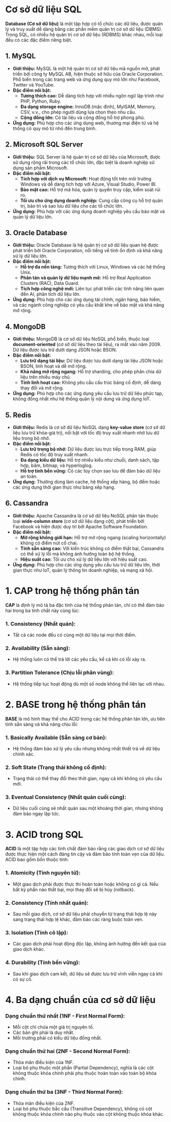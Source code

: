 # Cơ sở dữ liệu SQL

**Database (Cơ sở dữ liệu)** là một tập hợp có tổ chức các dữ liệu, được quản lý và truy xuất dễ dàng bằng các phần mềm quản trị cơ sở dữ liệu (DBMS). Trong SQL, có nhiều hệ quản trị cơ sở dữ liệu (RDBMS) khác nhau, mỗi loại đều có các đặc điểm riêng biệt.

## 1. MySQL

- **Giới thiệu:** MySQL là một hệ quản trị cơ sở dữ liệu mã nguồn mở, phát triển bởi công ty MySQL AB, hiện thuộc sở hữu của Oracle Corporation. Phổ biến trong các trang web và ứng dụng quy mô lớn như Facebook, Twitter và YouTube.
- **Đặc điểm nổi bật:**
  - **Tương thích cao:** Dễ dàng tích hợp với nhiều ngôn ngữ lập trình như PHP, Python, Ruby.
  - **Đa dạng storage engine:** InnoDB (mặc định), MyISAM, Memory, CSV, v.v., cho phép người dùng lựa chọn theo nhu cầu.
  - **Cộng đồng lớn:** Có tài liệu và cộng đồng hỗ trợ phong phú.
- **Ứng dụng:** Phù hợp cho các ứng dụng web, thương mại điện tử và hệ thống có quy mô từ nhỏ đến trung bình.

## 2. Microsoft SQL Server

- **Giới thiệu:** SQL Server là hệ quản trị cơ sở dữ liệu của Microsoft, được sử dụng rộng rãi trong các tổ chức lớn, đặc biệt là doanh nghiệp sử dụng sản phẩm Microsoft.
- **Đặc điểm nổi bật:**
  - **Tích hợp với dịch vụ Microsoft:** Hoạt động tốt trên môi trường Windows và dễ dàng tích hợp với Azure, Visual Studio, Power BI.
  - **Bảo mật cao:** Hỗ trợ mã hóa, quản lý quyền truy cập, kiểm soát rủi ro.
  - **Tối ưu cho ứng dụng doanh nghiệp:** Cung cấp công cụ hỗ trợ quản trị, bảo trì và sao lưu dữ liệu cho các tổ chức lớn.
- **Ứng dụng:** Phù hợp với các ứng dụng doanh nghiệp yêu cầu bảo mật và quản lý dữ liệu lớn.

## 3. Oracle Database

- **Giới thiệu:** Oracle Database là hệ quản trị cơ sở dữ liệu quan hệ được phát triển bởi Oracle Corporation, nổi tiếng về tính ổn định và khả năng xử lý dữ liệu lớn.
- **Đặc điểm nổi bật:**
  - **Hỗ trợ đa nền tảng:** Tương thích với Linux, Windows và các hệ thống Unix.
  - **Phân tán và quản lý dữ liệu mạnh mẽ:** Hỗ trợ Real Application Clusters (RAC), Data Guard.
  - **Tích hợp công nghệ mới:** Liên tục phát triển các tính năng liên quan đến AI, phân tích dữ liệu lớn.
- **Ứng dụng:** Phù hợp cho các ứng dụng tài chính, ngân hàng, bảo hiểm, và các ngành công nghiệp có yêu cầu khắt khe về bảo mật và khả năng mở rộng.

## 4. MongoDB

- **Giới thiệu:** MongoDB là cơ sở dữ liệu NoSQL phổ biến, thuộc loại **document-oriented** (cơ sở dữ liệu theo tài liệu), ra mắt vào năm 2009. Dữ liệu được lưu trữ dưới dạng JSON hoặc BSON.
- **Đặc điểm nổi bật:**
  - **Lưu trữ dạng tài liệu:** Dữ liệu được lưu dưới dạng tài liệu JSON hoặc BSON, linh hoạt và dễ mở rộng.
  - **Khả năng mở rộng ngang:** Hỗ trợ sharding, cho phép phân chia dữ liệu trên nhiều máy chủ.
  - **Tính linh hoạt cao:** Không yêu cầu cấu trúc bảng cố định, dễ dàng thay đổi và mở rộng.
- **Ứng dụng:** Phù hợp cho các ứng dụng yêu cầu lưu trữ dữ liệu phức tạp, không đồng nhất như hệ thống quản lý nội dung và ứng dụng IoT.

## 5. Redis

- **Giới thiệu:** Redis là cơ sở dữ liệu NoSQL dạng **key-value store** (cơ sở dữ liệu lưu trữ khóa-giá trị), nổi bật với tốc độ truy xuất nhanh nhờ lưu dữ liệu trong bộ nhớ.
- **Đặc điểm nổi bật:**
  - **Lưu trữ trong bộ nhớ:** Dữ liệu được lưu trực tiếp trong RAM, giúp Redis có tốc độ truy xuất nhanh.
  - **Đa dạng kiểu dữ liệu:** Hỗ trợ nhiều kiểu như chuỗi, danh sách, tập hợp, băm, bitmap, và hyperloglog.
  - **Hỗ trợ tính bền vững:** Có các tùy chọn sao lưu để đảm bảo dữ liệu an toàn.
- **Ứng dụng:** Thường dùng làm cache, hệ thống xếp hàng, bộ đếm hoặc các ứng dụng thời gian thực như bảng xếp hạng.

## 6. Cassandra

- **Giới thiệu:** Apache Cassandra là cơ sở dữ liệu NoSQL phân tán thuộc loại **wide-column store** (cơ sở dữ liệu dạng cột), phát triển bởi Facebook và hiện được duy trì bởi Apache Software Foundation.
- **Đặc điểm nổi bật:**
  - **Mở rộng không giới hạn:** Hỗ trợ mở rộng ngang (scaling horizontally) không có điểm nút cổ chai.
  - **Tính sẵn sàng cao:** Với kiến trúc không có điểm thất bại, Cassandra có thể xử lý lỗi mà không ảnh hưởng toàn bộ hệ thống.
  - **Hiệu suất cao:** Tối ưu cho xử lý dữ liệu lớn với hiệu suất cao.
- **Ứng dụng:** Phù hợp cho các ứng dụng yêu cầu lưu trữ dữ liệu lớn, thời gian thực như IoT, quản lý thông tin doanh nghiệp, và mạng xã hội.

# 1. CAP trong hệ thống phân tán

**CAP** là định lý mô tả ba đặc tính của hệ thống phân tán, chỉ có thể đảm bảo hai trong ba tính chất này cùng lúc:

### 1. Consistency (Nhất quán):

- Tất cả các node đều có cùng một dữ liệu tại mọi thời điểm.

### 2. Availability (Sẵn sàng):

- Hệ thống luôn có thể trả lời các yêu cầu, kể cả khi có lỗi xảy ra.

### 3. Partition Tolerance (Chịu lỗi phân vùng):

- Hệ thống tiếp tục hoạt động dù một số node không thể liên lạc với nhau.

# 2. BASE trong hệ thống phân tán

**BASE** là mô hình thay thế cho ACID trong các hệ thống phân tán lớn, ưu tiên tính sẵn sàng và khả năng chịu lỗi:

### 1. Basically Available (Sẵn sàng cơ bản):

- Hệ thống đảm bảo xử lý yêu cầu nhưng không nhất thiết trả về dữ liệu chính xác.

### 2. Soft State (Trạng thái không cố định):

- Trạng thái có thể thay đổi theo thời gian, ngay cả khi không có yêu cầu mới.

### 3. Eventual Consistency (Nhất quán cuối cùng):

- Dữ liệu cuối cùng sẽ nhất quán sau một khoảng thời gian, nhưng không đảm bảo ngay lập tức.

# 3. ACID trong SQL

**ACID** là một tập hợp các tính chất đảm bảo rằng các giao dịch cơ sở dữ liệu được thực hiện một cách đáng tin cậy và đảm bảo tính toàn vẹn của dữ liệu. ACID bao gồm bốn thuộc tính:

### 1. Atomicity (Tính nguyên tử):

- Một giao dịch phải được thực thi hoàn toàn hoặc không có gì cả. Nếu bất kỳ phần nào thất bại, mọi thay đổi sẽ bị hủy (rollback).

### 2. Consistency (Tính nhất quán):

- Sau mỗi giao dịch, cơ sở dữ liệu phải chuyển từ trạng thái hợp lệ này sang trạng thái hợp lệ khác, đảm bảo các ràng buộc toàn vẹn.

### 3. Isolation (Tính cô lập):

- Các giao dịch phải hoạt động độc lập, không ảnh hưởng đến kết quả của giao dịch khác.

### 4. Durability (Tính bền vững):

- Sau khi giao dịch cam kết, dữ liệu sẽ được lưu trữ vĩnh viễn ngay cả khi có sự cố.

# 4. Ba dạng chuẩn của cơ sở dữ liệu

### Dạng chuẩn thứ nhất (1NF - First Normal Form):

- Mỗi cột chỉ chứa một giá trị nguyên tố.
- Các bản ghi phải là duy nhất.
- Mỗi trường phải có kiểu dữ liệu đồng nhất.

### Dạng chuẩn thứ hai (2NF - Second Normal Form):

- Thỏa mãn điều kiện của 1NF.
- Loại bỏ phụ thuộc một phần (Partial Dependency), nghĩa là các cột không thuộc khóa chính phải phụ thuộc hoàn toàn vào toàn bộ khóa chính.

### Dạng chuẩn thứ ba (3NF - Third Normal Form):

- Thỏa mãn điều kiện của 2NF.
- Loại bỏ phụ thuộc bắc cầu (Transitive Dependency), không có cột không thuộc khóa chính nào phụ thuộc vào cột không thuộc khóa khác.

